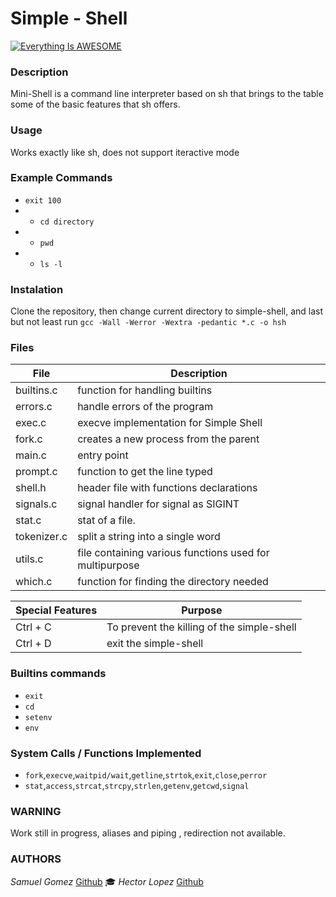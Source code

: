 # Simple - Shell

[![Everything Is AWESOME](https://i.imgur.com/YNXlg6A.png)](https://www.youtube.com/watch?v=Tw2dobf_rP0&feature=youtu.be "Indoor Delivery Robots")
### Description
Mini-Shell is a command line interpreter based on sh that brings to the table some of the basic features that sh offers.


### Usage
Works exactly like sh, does not support iteractive mode
### Example Commands
* `exit 100`
* * `cd directory`
* * `pwd`
* * `ls -l`

 ### Instalation
Clone the repository, then change current directory to simple-shell, and last but not least run `gcc -Wall -Werror -Wextra -pedantic *.c -o hsh`

 ### Files
| File | Description|
 | ------ | ------ |
 |builtins.c |function for handling builtins|
 |errors.c| handle errors of the program|
 |exec.c| execve implementation for Simple Shell|* |fork.c| creates a new process from the parent|
 |fork.c| creates a new process from the parent|
 |main.c|entry point|
 |prompt.c|function to get the line typed|
 |shell.h|header file with functions declarations |
 |signals.c| signal handler for signal as SIGINT|
 |stat.c|stat of a file.|
 |tokenizer.c|split a string into a single word|
 |utils.c|file containing various functions used for multipurpose|
 |which.c|function for finding the  directory needed|


 | Special Features | Purpose|
 | ------ | ------ |
 | Ctrl + C| To prevent the killing of the simple-shell  |
 | Ctrl + D|  exit the simple-shell |

 ### Builtins commands

 * `exit`
 * `cd`
 * `setenv`
 * `env`

 ### System Calls / Functions Implemented
 * `fork`,`execve`,`waitpid/wait`,`getline`,`strtok`,`exit`,`close`,`perror`
 * `stat`,`access`,`strcat`,`strcpy`,`strlen`,`getenv`,`getcwd`,`signal`

 ### WARNING
 Work still in progress, aliases and piping , redirection not available.
 ### AUTHORS
 *Samuel Gomez*   [Github](https://github.com/samgj18) :mortar_board:
 *Hector Lopez* [Github](https://github.com/hectorlopezv)




